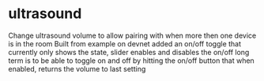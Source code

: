 # ultrasound
Change ultrasound volume to allow pairing with when more then one device is in the room
Built from example on devnet
added an on/off toggle that currently only shows the state, slider enables and disables the on/off
long term is to be able to toggle on and off by hitting the on/off button that when enabled, returns the volume to last setting
